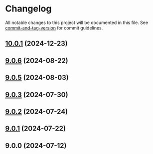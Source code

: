 # Changelog

All notable changes to this project will be documented in this file. See [commit-and-tag-version](https://github.com/absolute-version/commit-and-tag-version) for commit guidelines.

## [10.0.1](https://github.com/haxtheweb/desktop/compare/v9.0.6...v10.0.1) (2024-12-23)

## [9.0.6](https://github.com/haxtheweb/desktop/compare/v9.0.5...v9.0.6) (2024-08-22)

## [9.0.5](https://github.com/haxtheweb/desktop/compare/v9.0.3...v9.0.5) (2024-08-03)

## [9.0.3](https://github.com/haxtheweb/desktop/compare/v9.0.2...v9.0.3) (2024-07-30)

## [9.0.2](https://github.com/haxtheweb/desktop/compare/v9.0.1...v9.0.2) (2024-07-24)

## [9.0.1](https://github.com/haxtheweb/desktop/compare/v9.0.0...v9.0.1) (2024-07-22)

## 9.0.0 (2024-07-12)
